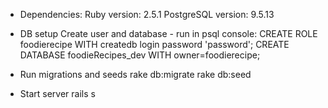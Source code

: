 * Dependencies:
Ruby version: 2.5.1
PostgreSQL version: 9.5.13

* DB setup
Create user and database - run in psql console:
CREATE ROLE foodierecipe WITH createdb login password 'password';
CREATE DATABASE foodieRecipes_dev WITH owner=foodierecipe;

* Run migrations and seeds
rake db:migrate
rake db:seed

* Start server
rails s
